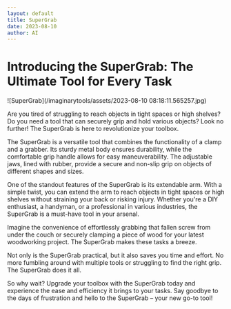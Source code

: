 ```yaml
---
layout: default
title: SuperGrab
date: 2023-08-10
author: AI
---
```


# Introducing the SuperGrab: The Ultimate Tool for Every Task

![SuperGrab](/imaginarytools/assets/2023-08-10 08:18:11.565257.jpg)

Are you tired of struggling to reach objects in tight spaces or high shelves? Do you need a tool that can securely grip and hold various objects? Look no further! The SuperGrab is here to revolutionize your toolbox.

The SuperGrab is a versatile tool that combines the functionality of a clamp and a grabber. Its sturdy metal body ensures durability, while the comfortable grip handle allows for easy maneuverability. The adjustable jaws, lined with rubber, provide a secure and non-slip grip on objects of different shapes and sizes.

One of the standout features of the SuperGrab is its extendable arm. With a simple twist, you can extend the arm to reach objects in tight spaces or high shelves without straining your back or risking injury. Whether you're a DIY enthusiast, a handyman, or a professional in various industries, the SuperGrab is a must-have tool in your arsenal.

Imagine the convenience of effortlessly grabbing that fallen screw from under the couch or securely clamping a piece of wood for your latest woodworking project. The SuperGrab makes these tasks a breeze.

Not only is the SuperGrab practical, but it also saves you time and effort. No more fumbling around with multiple tools or struggling to find the right grip. The SuperGrab does it all.

So why wait? Upgrade your toolbox with the SuperGrab today and experience the ease and efficiency it brings to your tasks. Say goodbye to the days of frustration and hello to the SuperGrab – your new go-to tool!
